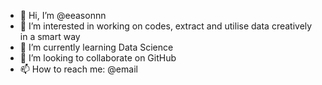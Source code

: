 - 👋 Hi, I’m @eeasonnn
- 👀 I’m interested in working on codes, extract and utilise data creatively in a smart way
- 🌱 I’m currently learning Data Science
- 💞️ I’m looking to collaborate on GitHub
- 📫 How to reach me: @email

<!---
eeasonnn/eeasonnn is a ✨ special ✨ repository because its `README.md` (this file) appears on your GitHub profile.
You can click the Preview link to take a look at your changes.
--->

